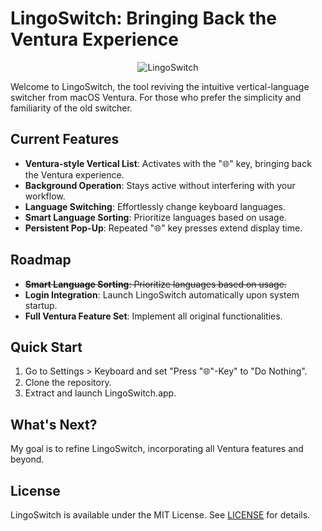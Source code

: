# LingoSwitch: Bringing Back the Ventura Experience

<p align="center">
  <img src="http://135.181.60.80:8080/remote.php/dav/files/admin/lingoswitch-preview.gif" alt="LingoSwitch" width="auto" height="auto">
</p>

Welcome to LingoSwitch, the tool reviving the intuitive vertical-language switcher from macOS Ventura. For those who prefer the simplicity and familiarity of the old switcher.

## Current Features

- **Ventura-style Vertical List**: Activates with the "🌐" key, bringing back the Ventura experience.
- **Background Operation**: Stays active without interfering with your workflow.
- **Language Switching**: Effortlessly change keyboard languages.
- **Smart Language Sorting**: Prioritize languages based on usage.
- **Persistent Pop-Up**: Repeated "🌐" key presses extend display time.

## Roadmap

- ~~**Smart Language Sorting**: Prioritize languages based on usage.~~
- **Login Integration**: Launch LingoSwitch automatically upon system startup.
- **Full Ventura Feature Set**: Implement all original functionalities.

## Quick Start

1. Go to Settings > Keyboard and set "Press "🌐"-Key" to "Do Nothing".
2. Clone the repository.
3. Extract and launch LingoSwitch.app.

## What's Next?

My goal is to refine LingoSwitch, incorporating all Ventura features and beyond.

## License
LingoSwitch is available under the MIT License. See [LICENSE](LICENSE) for details.
